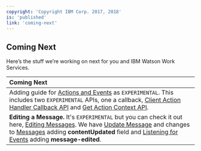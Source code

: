 ```yaml
---
copyright: 'Copyright IBM Corp. 2017, 2018'
is: 'published'
link: 'coming-next'
---
```

## Coming Next

Here’s the stuff we’re working on next for you and IBM Watson Work Services.

| Coming Next   |
| :-------------|
| Adding guide for [Actions and Events](https://github.com/watsonwork/watsonwork-developer-docs/blob/master/guides/V1_ActionsEvents.md) as `EXPERIMENTAL`. This includes two `EXPERIMENTAL` APIs, one a callback, [Client Action Handler Callback API](https://github.com/watsonwork/watsonwork-developer-docs/blob/master/guides/V1_AppActionCallback.md) and [Get Action Context API](https://github.com/watsonwork/watsonwork-developer-docs/blob/master/guides/V1_GetActionContext.md). |
| **Editing a Message.** It's `EXPERIMENTAL` but you can check it out here, [Editing Messages](https://github.com/watsonwork/watsonwork-developer-docs/blob/master/guides/V1_wwsg_EditingMessages.md). We have [Update Message](https://github.com/watsonwork/watsonwork-developer-docs/blob/master/guides/V1_UpdateMessage.md) and changes to [Messages](./guides/V1_message_main.md) adding **contentUpdated** field and [Listening for Events](./guides/V1_wwsg_Webhooks.md) adding **message-edited**.              |


